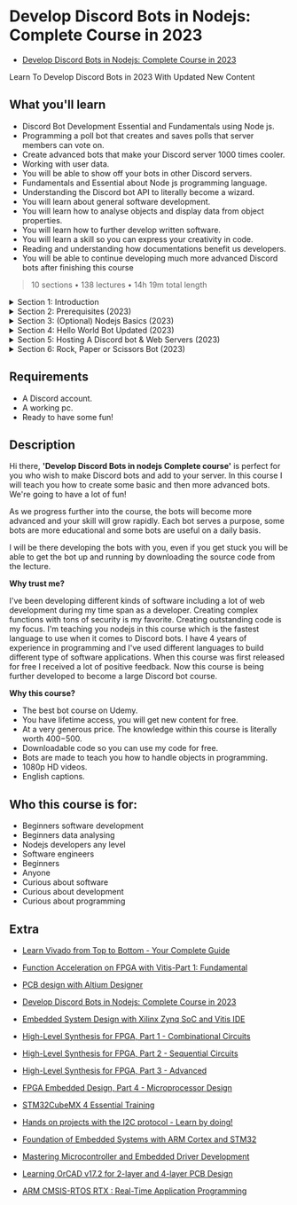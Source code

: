# Develop Discord Bots in Nodejs: Complete Course in 2023

-   [Develop Discord Bots in Nodejs: Complete Course in 2023](https://www.udemy.com/course/discord-bots-development-in-nodejs-for-beginners)  

Learn To Develop Discord Bots in 2023 With Updated New Content

##  What you'll learn

-   Discord Bot Development Essential and Fundamentals using Node js.
-   Programming a poll bot that creates and saves polls that server members can vote on.
-   Create advanced bots that make your Discord server 1000 times cooler.
-   Working with user data.
-   You will be able to show off your bots in other Discord servers.
-   Fundamentals and Essential about Node js programming language.
-   Understanding the Discord bot API to literally become a wizard.
-   You will learn about general software development.
-   You will learn how to analyse objects and display data from object properties.
-   You will learn how to further develop written software.
-   You will learn a skill so you can express your creativity in code.
-   Reading and understanding how documentations benefit us developers.
-   You will be able to continue developing much more advanced Discord bots after finishing this course

> 10 sections • 138 lectures • 14h 19m total length

<details>
  <summary> Section 1: Introduction </summary>

  -   [1. In this course](1_In-this-course.md)      
  -   [2. Instructor introduction](2_Instructor-introduction.md)     
  -   [3. Course updates for free](3_Course-updates-for-free.md)     
  -   [4. Course Updates List (2023)](4_Course-Updates-List-(2023).md)     
  -   [5. At Your Own Pace](5_At-Your-Own-Pace.md)     
  -   [6. Course Structure & What you want](6_Course-Structure-%26-What-you-want.md)     
</details>

<details>
  <summary> Section 2: Prerequisites (2023) </summary>

  -   [7.  Section Objective](7_Section-Objective.md)      
  -   [8.  Links to Software Required](8_Links-to-Software-Required.md)     
  -   [9.  Nodejs Programming Language](9_Nodejs-Programming-Language.md)     
  -   [10. Visual Studio Code](10_Visual-Studio-Code.md)   
  -   [11. Version Control of Software](11_Version-Control-of-Software.md)   
  -   [12. Visual Studio Code Commands](12_Visual-Studio-Code-Commands.md)   
  -   [13. Creating a new Discord Server](13_Creating-a-new-Discord-Server.md)   
  -   [14. Creating a Discord Bot Application](14_Creating-a-Discord-Bot-Application.md)   
  -   [15. save + restart bot file](15_save-%2B-restart-bot-file.md)   
  -   [16. The Next Step](16_The-Next-Step.md)   
</details>

<details>
  <summary> Section 3: (Optional) Nodejs Basics (2023) </summary>

  -   [17. Section Objective](17_Section-Objective.md)      
  -   [18. console.log()](18_console.log().md)     
  -   [19. Variables and Variable Types](19_Variables-and-Variable-Types.md)     
  -   [20. console.log + variables](20_console.log-variables.md)     
  -   [21. For loops](21_For-loops.md)     
  -   [22. Array](22_Array.md)     
  -   [23. For loop + Array](23_for-loop-Array.md)     
  -   [24. if else statement](24_if-else-statement.md)     
  -   [25. If Statements Text Lecture](25_If-Statements-Text-Lecture.md)     
  -   [26. Functions](26_functions.md)     
  -   [27. functions text lecture](27_functions-text-lecture.md)     
  -   [28. JSON Data Preperation](28_JSON-Data-Preperation.md)     
  -   [29. JSON Data text lecture](29_JSON-Data-text-lecture.md)     
  -   [30. Temperature Converter Program](30_Temperature-Converter-Program.md)     
  -   [31. Weight Converter Program](31_Weight-Converter-Program.md)     
  -   [32. Writing Comments](32_Writing-Comments.md)     
  -   [33. Convert Milliseconds to Date and Time](33_Convert-Milliseconds-to-Date-and-Time.md)     
  -   [34. .forEach() is not a function](34_forEach()-is-not-a-function.md)     
  -   [35. When to use const variable](35_When-to-use-const-variable.md)     
  -   [36. The Next Step](36_The-Next-Step.md)     
</details>

<details>
  <summary> Section 4: Hello World Bot Updated (2023) </summary>

  -   [37. Section Objective](./37_Section-Objective.md)      
  -   [38. Course & Code Update 2023](./38_Course-n-Code-Update-2023.md)     
  -   [39. Creating a Discord Server](./39_Creating-a-Discord-Server.md)     
  -   [40. Discord Bot Creation](./40_Discord-Bot-Creation.md)     
  -   [41. Inviting the Bot Update](./41_Inviting-the-Bot-Update.md)     
  -   [42. app.js + Inviting the Bot](./42_app.js-Inviting-the-Bot.md)     
  -   [43. Discord.js](./43_Discord.js.md)     
  -   [44. npm Installation](./44_npm-Installation.md)     
  -   [45. Discord.js Course Update](./45_Discord.js-Course-Update.md)     
  -   [46. Client Intents Partials Update](./46_Client-Intents-Partials-Update.md)     
  -   [47. Ready & Login Update](./47_Ready-n-Login-Update.md)     
  -   [48. Token Safety Update](./48_Token-Safety-Update.md)     
  -   [49. Hello World! Update](./49_Hello-World!-Update.md)     
  -   [50. Help Commands Update](./50_Help-Commands-Update.md)     
  -   [51. Math Example Update](./51_Math-Example-Update.md)     
  -   [52. .createdTimestamp Update](./52_.createdTimestamp-Update.md)     
  -   [53. Node.js Promise Update](./53_Node.js-Promise-Update.md)     
  -   [54. .joinedTimestamp Update](./54_.joinedTimestamp-Update.md)     
</details>

<details>
  <summary> Section 5: Hosting A Discord bot & Web Servers (2023) </summary>

  -   [55. ]()      
  -   [56. ]()     
  -   [57. ]()     
  -   [58. ]()     
  -   [59. ]()     
</details>

<details>
  <summary> Section 6: Rock, Paper or Scissors Bot (2023) </summary>

  -   [60. ]()      
  -   [61. ]()     
</details>


##  Requirements
-   A Discord account.
-   A working pc.
-   Ready to have some fun!

##  Description

Hi there, **'Develop Discord Bots in nodejs Complete course'** is perfect for you who wish to make Discord bots and add to your server. In this course I will teach you how to create some basic and then more advanced bots. We're going to have a lot of fun!

As we progress further into the course, the bots will become more advanced and your skill will grow rapidly.
Each bot serves a purpose, some bots are more educational and some bots are useful on a daily basis.

I will be there developing the bots with you, even if you get stuck you will be able to get the bot up and running by downloading the source code from the lecture.

**Why trust me?**

I've been developing different kinds of software including a lot of web development during my time span as a developer. Creating complex functions with tons of security is my favorite. Creating outstanding code is my focus. I'm teaching you nodejs in this course which is the fastest language to use when it comes to Discord bots. I have 4 years of experience in programming and I've used different languages to build different type of software applications. When this course was first released for free I received a lot of positive feedback. Now this course is being further developed to become a large Discord bot course.

**Why this course?**

-   The best bot course on Udemy.
-   You have lifetime access, you will get new content for free.
-   At a very generous price. The knowledge within this course is literally worth $400-$500.
-   Downloadable code so you can use my code for free.
-   Bots are made to teach you how to handle objects in programming.
-   1080p HD videos.
-   English captions.

##  Who this course is for:
-   Beginners software development
-   Beginners data analysing
-   Nodejs developers any level
-   Software engineers
-   Beginners
-   Anyone
-   Curious about software
-   Curious about development
-   Curious about programming


## Extra
-   [Learn Vivado from Top to Bottom - Your Complete Guide](https://www.udemy.com/course/learn-vivado-from-top-to-bottom-your-complete-guide/)

-   [Function Acceleration on FPGA with Vitis-Part 1: Fundamental](https://www.udemy.com/course/function-acceleration-on-fpga-with-vitis-part-1-fundamental/)
-   [PCB design with Altium Designer](https://www.udemy.com/course/pcb-design-with-altium-designer-2022-latest-version/)
-   [Develop Discord Bots in Nodejs: Complete Course in 2023](https://www.udemy.com/course/discord-bots-development-in-nodejs-for-beginners/)

-   [Embedded System Design with Xilinx Zynq SoC and Vitis IDE](https://www.udemy.com/course/embedded-system-design-with-xilinx-zynq-soc-and-vitis-ide/)

-   [High-Level Synthesis for FPGA, Part 1 - Combinational Circuits](https://www.udemy.com/course/hls-combinational-circuits/)
-   [High-Level Synthesis for FPGA, Part 2 - Sequential Circuits](https://www.udemy.com/course/high-level-synthesis-for-fpga-part-2-sequential-circuits/)
-   [High-Level Synthesis for FPGA, Part 3 - Advanced](https://www.udemy.com/course/high-level-synthesis-for-fpga-part-3-advanced/)

-   [FPGA Embedded Design, Part 4 - Microprocessor Design](https://www.udemy.com/course/fpga-embedded-design-cpu/)


-   [STM32CubeMX 4 Essential Training](https://www.udemy.com/course/stm32cubemx-complete-training/)
-   [Hands on projects with the I2C protocol - Learn by doing!](https://www.udemy.com/course/i2c-protocol/)
-   [Foundation of Embedded Systems with ARM Cortex and STM32](https://www.udemy.com/course/cortex-m/)
-   [Mastering Microcontroller and Embedded Driver Development](https://www.udemy.com/course/mastering-microcontroller-with-peripheral-driver-development/)
-   [Learning OrCAD v17.2 for 2-layer and 4-layer PCB Design](https://www.udemy.com/course/pcbdesign-orcadlite172/)
-   [ARM CMSIS-RTOS RTX : Real-Time Application Programming](https://www.udemy.com/course/arm-cmsis-rtos-rtx-real-time-application-programming/)
